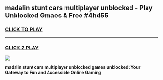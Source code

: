 
## madalin stunt cars multiplayer unblocked - Play Unblocked Gmaes & Free #4hd55
<h3>
<a href="https://news.freeplayer.one?title=madalin_stunt_cars_multiplayer_unblocked&ref=24F">CLICK TO PLAY</a></h3>
<hr>

<h3>
<a href="https://news.freeplayer.one?title=madalin_stunt_cars_multiplayer_unblocked&ref=24F">CLICK 2 PLAY</a>
  
</h3>

<a href="https://news.freeplayer.one?title=madalin_stunt_cars_multiplayer_unblocked&ref=24F/"><img src="https://clearcache.store/games.png"></a>


**madalin stunt cars multiplayer unblocked games unblocked: Your Gateway to Fun and Accessible Online Gaming**
